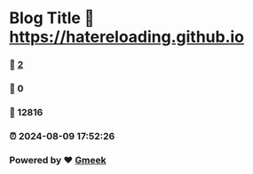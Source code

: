 # Blog Title :link: https://hatereloading.github.io 
### :page_facing_up: [2](https://hatereloading.github.io/tag.html) 
### :speech_balloon: 0 
### :hibiscus: 12816 
### :alarm_clock: 2024-08-09 17:52:26 
### Powered by :heart: [Gmeek](https://github.com/Meekdai/Gmeek)
